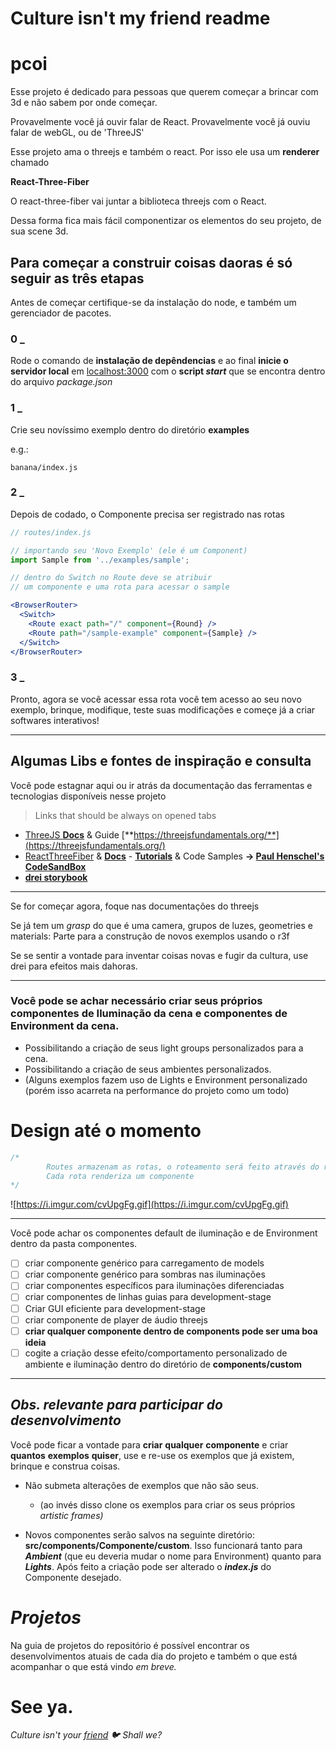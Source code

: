 # Culture isn't my friend readme

# pcoi

Esse projeto é dedicado para pessoas que querem começar a brincar com 3d e não sabem por onde começar.

Provavelmente você já ouvir falar de React.
Provavelmente você já ouviu falar de webGL, ou de 'ThreeJS'

Esse projeto ama o threejs e também o react. Por isso ele usa um **renderer** chamado

**React-Three-Fiber**

O react-three-fiber vai juntar a biblioteca threejs com o React.

Dessa forma fica mais fácil componentizar os elementos do seu projeto, de sua scene 3d.

## Para começar a construir coisas daoras é só seguir as três etapas

Antes de começar certifique-se da instalação do node, e também um gerenciador de pacotes.

### 0 _

Rode o comando de **instalação de depêndencias** e ao final **inicie o servidor local** em [localhost:3000](http://localhost:3000) com o **script *start*** que se encontra dentro do arquivo *package.json* 

### 1 _

Crie seu novíssimo exemplo dentro do diretório **examples**

e.g.:

`banana/index.js`

### 2 _

Depois de codado, o Componente precisa ser registrado nas rotas

```jsx
// routes/index.js

// importando seu 'Novo Exemplo' (ele é um Component)
import Sample from '../examples/sample';

// dentro do Switch no Route deve se atribuir 
// um componente e uma rota para acessar o sample

<BrowserRouter>
  <Switch>
    <Route exact path="/" component={Round} />
    <Route path="/sample-example" component={Sample} />
  </Switch>
</BrowserRouter>

```

### 3 _

Pronto, agora se você acessar essa rota você tem acesso ao seu novo exemplo, brinque, modifique, teste suas modificações e começe já a criar softwares interativos! 

---

## Algumas Libs e fontes de inspiração e consulta

Você pode estagnar aqui ou ir atrás da documentação das ferramentas e tecnologias disponíveis nesse projeto

> Links that should be always on opened tabs

- [ThreeJS **Docs**](https://threejs.org/docs/) & Guide [**https://threejsfundamentals.org/**](https://threejsfundamentals.org/)
- [ReactThreeFiber](https://github.com/pmndrs/react-three-fiber) & [**Docs**](https://inspiring-wiles-b4ffe0.netlify.app/) - [**Tutorials**](https://alligator.io/react/react-with-threejs) & Code Samples  **→ [Paul Henschel's CodeSandBox](https://codesandbox.io/u/drcmda)**
- **[drei storybook](https://drei-storybook.netlify.app/)**

---

Se for começar agora, foque nas documentações do threejs

Se já tem um *grasp* do que é uma camera, grupos de luzes, geometries e materials: 
Parte para a construção de novos exemplos usando o r3f

Se se sentir a vontade para inventar coisas novas e fugir da cultura, use drei para efeitos mais dahoras.

---

### Você pode se achar necessário criar seus próprios componentes de Iluminação da cena e componentes de Environment da cena.

- Possibilitando a criação de seus light groups personalizados para a cena.
- Possibilitando a criação de seus ambientes personalizados.
- (Alguns exemplos fazem uso de Lights e Environment personalizado (porém isso acarreta na performance do projeto como um todo)

# Design até o momento

```jsx
/*
		Routes armazenam as rotas, o roteamento será feito através do react-router-dom
		Cada rota renderiza um componente
*/
```

![https://i.imgur.com/cvUpgFg.gif](https://i.imgur.com/cvUpgFg.gif)

---

Você pode achar os componentes default de iluminação e de Environment dentro da pasta componentes.

- [ ]  criar componente genérico para carregamento de models
- [ ]  criar componente genérico para sombras nas iluminações
- [ ]  criar componentes específicos para iluminações diferenciadas
- [ ]  criar componentes de linhas guias para development-stage
- [ ]  Criar GUI eficiente para development-stage
- [ ]  criar componente de player de áudio threejs
- [ ]  **criar qualquer componente dentro de components pode ser uma boa ideia**
- [ ]  cogite a criação desse efeito/comportamento personalizado de ambiente e iluminação dentro do diretório de **components/custom**

---

## *Obs. relevante para participar do desenvolvimento*

Você pode ficar a vontade para **criar** **qualquer** **componente** e criar **quantos** **exemplos** **quiser**, use e re-use os exemplos que já existem, brinque e construa coisas.

- Não submeta alterações de exemplos que não são seus.
    - (ao invés disso clone os exemplos para criar os seus próprios *artistic frames)*

- Novos componentes serão salvos na seguinte diretório: **src/components/Componente/custom**. 
Isso funcionará tanto para ***Ambient*** (que eu deveria mudar o nome para Environment) quanto para ***Lights***. Após feito a criação pode ser alterado o ***index.js*** do Componente desejado.

# *Projetos*

Na guia de projetos do repositório é possível encontrar os desenvolvimentos atuais de cada dia do projeto e também o que está acompanhar o que está vindo *em breve.*

# See ya.

*Culture isn't your [friend](https://twitter.com/iagokrt) 🐦 Shall we?*
